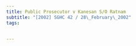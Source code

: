 ```yaml
---
title: Public Prosecutor v Kanesan S/O Ratnam 
subtitle: "[2002] SGHC 42 / 28\_February\_2002"
tags:


---
```


